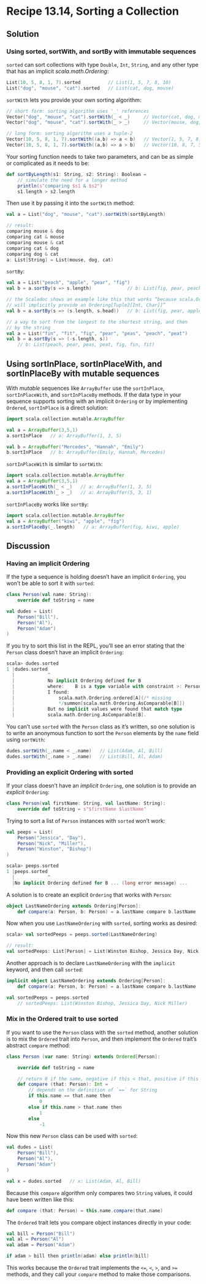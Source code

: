 # Recipe 13.14, Sorting a Collection


## Solution

### Using sorted, sortWith, and sortBy with immutable sequences

`sorted` can sort collections with type `Double`, `Int`, `String`, and any other type that has an implicit _scala.math.Ordering_:

```scala
List(10, 5, 8, 1, 7).sorted          // List(1, 5, 7, 8, 10)
List("dog", "mouse", "cat").sorted   // List(cat, dog, mouse)
```

`sortWith` lets you provide your own sorting algorithm:

```scala
// short form: sorting algorithm uses '_' references
Vector("dog", "mouse", "cat").sortWith(_ < _)     // Vector(cat, dog, mouse)
Vector("dog", "mouse", "cat").sortWith(_ > _)     // Vector(mouse, dog, cat)

// long form: sorting algorithm uses a tuple-2
Vector(10, 5, 8, 1, 7).sortWith((a,b) => a < b)   // Vector(1, 5, 7, 8, 10)
Vector(10, 5, 8, 1, 7).sortWith((a,b) => a > b)   // Vector(10, 8, 7, 5, 1)
```

Your sorting function needs to take two parameters, and can be as simple or complicated as it needs to be:

```scala
def sortByLength(s1: String, s2: String): Boolean =
    // simulate the need for a longer method
    println(s"comparing $s1 & $s2")
    s1.length > s2.length
```

Then use it by passing it into the `sortWith` method:

```scala
val a = List("dog", "mouse", "cat").sortWith(sortByLength)

// result:
comparing mouse & dog
comparing cat & mouse
comparing mouse & cat
comparing cat & dog
comparing dog & cat
a: List[String] = List(mouse, dog, cat)
```


`sortBy`:

```scala
val a = List("peach", "apple", "pear", "fig")
val b = a.sortBy(s => s.length)             // b: List(fig, pear, peach, apple)

// the Scaladoc shows an example like this that works “because scala.Ordering 
// will implicitly provide an Ordering[Tuple2[Int, Char]]”
val b = a.sortBy(s => (s.length, s.head))   // b: List(fig, pear, apple, peach)

// a way to sort from the longest to the shortest string, and then
// by the string
val a = List("fin", "fit", "fig", "pear", "peas", "peach", "peat")
val b = a.sortBy(s => (-s.length, s))
    // b: List(peach, pear, peas, peat, fig, fin, fit)
```


## Using sortInPlace, sortInPlaceWith, and sortInPlaceBy with mutable sequences

With *mutable* sequences like `ArrayBuffer` use the `sortInPlace`, `sortInPlaceWith`, and `sortInPlaceBy` methods. If the data type in your sequence supports sorting with an implicit `Ordering` or by implementing `Ordered`, `sortInPlace` is a direct solution:

```scala
import scala.collection.mutable.ArrayBuffer

val a = ArrayBuffer(3,5,1)
a.sortInPlace   // a: ArrayBuffer(1, 3, 5)

val b = ArrayBuffer("Mercedes", "Hannah", "Emily")
b.sortInPlace   // b: ArrayBuffer(Emily, Hannah, Mercedes)
```

`sortInPlaceWith` is similar to `sortWith`:

```scala
import scala.collection.mutable.ArrayBuffer
val a = ArrayBuffer(3,5,1)
a.sortInPlaceWith(_ < _)   // a: ArrayBuffer(1, 3, 5)
a.sortInPlaceWith(_ > _)   // a: ArrayBuffer(5, 3, 1)
```

`sortInPlaceBy` works like `sortBy`:

```scala
import scala.collection.mutable.ArrayBuffer
val a = ArrayBuffer("kiwi", "apple", "fig")
a.sortInPlaceBy(_.length)   // a: ArrayBuffer(fig, kiwi, apple)
```



## Discussion

### Having an implicit Ordering

If the type a sequence is holding doesn’t have an implicit `Ordering`, you won’t be able to sort it with `sorted`:

```scala
class Person(val name: String):
    override def toString = name

val dudes = List(
    Person("Bill"),
    Person("Al"),
    Person("Adam")
)
```

If you try to sort this list in the REPL, you’ll see an error stating that the `Person` class doesn’t have an implicit `Ordering`:

```scala
scala> dudes.sorted
1 |dudes.sorted
  |            ^
  |            No implicit Ordering defined for B
  |            where:    B is a type variable with constraint >: Person
  |            I found:
  |                scala.math.Ordering.ordered[A](/* missing
  |                */summon[scala.math.Ordering.AsComparable[B]])
  |            But no implicit values were found that match type
  |            scala.math.Ordering.AsComparable[B].
```

You can’t use `sorted` with the `Person` class as it’s written, so one solution is to write an anonymous function to sort the `Person` elements by the `name` field using `sortWith`:

```scala
dudes.sortWith(_.name < _.name)   // List(Adam, Al, Bill)
dudes.sortWith(_.name > _.name)   // List(Bill, Al, Adam)
```


### Providing an explicit Ordering with sorted

If your class doesn’t have an _implicit_ `Ordering`, one solution is to provide an _explicit_ `Ordering`:

```scala
class Person(val firstName: String, val lastName: String):
    override def toString = s"$firstName $lastName"
```

Trying to sort a list of `Person` instances with `sorted` won’t work:

```scala
val peeps = List(
    Person("Jessica", "Day"),
    Person("Nick", "Miller"),
    Person("Winston", "Bishop")
)

scala> peeps.sorted
1 |peeps.sorted
  |            ^
  |No implicit Ordering defined for B ... (long error message) ...
```

A solution is to create an explicit `Ordering` that works with `Person`:

```scala
object LastNameOrdering extends Ordering[Person]:
    def compare(a: Person, b: Person) = a.lastName compare b.lastName
```

Now when you use `LastNameOrdering` with `sorted`, sorting works as desired:

```scala
scala> val sortedPeeps = peeps.sorted(LastNameOrdering)

// result:
val sortedPeeps: List[Person] = List(Winston Bishop, Jessica Day, Nick Miller)
```

Another approach is to declare `LastNameOrdering` with the `implicit` keyword, and then call `sorted`:

```scala
implicit object LastNameOrdering extends Ordering[Person]:
    def compare(a: Person, b: Person) = a.lastName compare b.lastName

val sortedPeeps = peeps.sorted
    // sortedPeeps: List(Winston Bishop, Jessica Day, Nick Miller)
```


### Mix in the Ordered trait to use sorted

If you want to use the `Person` class with the `sorted` method, another solution is to mix the `Ordered` trait into `Person`, and then implement the `Ordered` trait’s abstract `compare` method:

```scala
class Person (var name: String) extends Ordered[Person]:

    override def toString = name

    // return 0 if the same, negative if this < that, positive if this > that
    def compare (that: Person): Int =
        // depends on the definition of `==` for String
        if this.name == that.name then
            0
        else if this.name > that.name then
            1
        else
            -1
```

Now this new `Person` class can be used with `sorted`:

```scala
val dudes = List(
    Person("Bill"),
    Person("Al"),
    Person("Adam")
)

val x = dudes.sorted   // x: List(Adam, Al, Bill)
```

Because this `compare` algorithm only compares two `String` values, it could have been written like this:

```scala
def compare (that: Person) = this.name.compare(that.name)
```

The `Ordered` trait lets you compare object instances directly in your code:

```scala
val bill = Person("Bill")
val al = Person("Al")
val adam = Person("Adam")

if adam > bill then println(adam) else println(bill)
```

This works because the `Ordered` trait implements the `<=`, `<`, `>`, and `>=` methods, and they call your `compare` method to make those comparisons.



